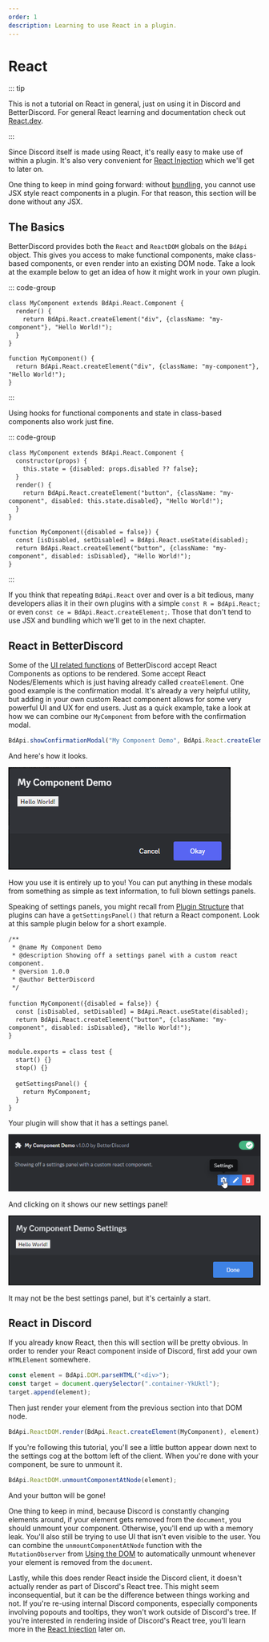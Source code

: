 ```yaml
---
order: 1
description: Learning to use React in a plugin.
---
```


# React

::: tip

This is not a tutorial on React in general, just on using it in Discord and BetterDiscord. For general React learning and documentation check out [React.dev](https://react.dev/learn).

:::


Since Discord itself is made using React, it's really easy to make use of within a plugin. It's also very convenient for [React Injection](../advanced/react.md) which we'll get to later on.

One thing to keep in mind going forward: without [bundling](./bundling.md), you cannot use JSX style react components in a plugin. For that reason, this section will be done without any JSX.

## The Basics

BetterDiscord provides both the `React` and `ReactDOM` globals on the `BdApi` object. This gives you access to make functional components, make class-based components, or even render into an existing DOM node. Take a look at the example below to get an idea of how it might work in your own plugin.

::: code-group
```js:line-numbers [Class]
class MyComponent extends BdApi.React.Component {
  render() {
    return BdApi.React.createElement("div", {className: "my-component"}, "Hello World!");
  }
}
```

```jsx:line-numbers [Functional]
function MyComponent() {
  return BdApi.React.createElement("div", {className: "my-component"}, "Hello World!");
}
```
:::


Using hooks for functional components and state in class-based components also work just fine.

::: code-group
```js:line-numbers [Class]
class MyComponent extends BdApi.React.Component {
  constructor(props) {
    this.state = {disabled: props.disabled ?? false};
  }
  render() {
    return BdApi.React.createElement("button", {className: "my-component", disabled: this.state.disabled}, "Hello World!");
  }
}
```

```jsx:line-numbers [Functional]
function MyComponent({disabled = false}) {
  const [isDisabled, setDisabled] = BdApi.React.useState(disabled);
  return BdApi.React.createElement("button", {className: "my-component", disabled: isDisabled}, "Hello World!");
}
```
:::


If you think that repeating `BdApi.React` over and over is a bit tedious, many developers alias it in their own plugins with a simple `const R = BdApi.React;` or even `const ce = BdApi.React.createElement;`. Those that don't tend to use JSX and bundling which we'll get to in the next chapter.


## React in BetterDiscord

Some of the [UI related functions](../../api/ui.md) of BetterDiscord accept React Components as options to be rendered. Some accept React Nodes/Elements which is just having already called `createElement`. One good example is the confirmation modal. It's already a very helpful utility, but adding in your own custom React component allows for some very powerful UI and UX for end users. Just as a quick example, take a look at how we can combine our `MyComponent` from before with the confirmation modal.

```js
BdApi.showConfirmationModal("My Component Demo", BdApi.React.createElement(MyComponent));
```

And here's how it looks.

![Plugin Modal](./img/plugin_modal.png)

How you use it is entirely up to you! You can put anything in these modals from something as simple as text information, to full blown settings panels.

Speaking of settings panels, you might recall from [Plugin Structure](../introduction/structure.md) that plugins can have a `getSettingsPanel()` that return a React component. Look at this sample plugin below for a short example.

```js:line-numbers [MyComponentDemo.plugin.js]
/**
 * @name My Component Demo
 * @description Showing off a settings panel with a custom react component.
 * @version 1.0.0
 * @author BetterDiscord
 */

function MyComponent({disabled = false}) {
  const [isDisabled, setDisabled] = BdApi.React.useState(disabled);
  return BdApi.React.createElement("button", {className: "my-component", disabled: isDisabled}, "Hello World!");
}

module.exports = class test { 
  start() {}
  stop() {}

  getSettingsPanel() {
    return MyComponent;
  }
}
```

Your plugin will show that it has a settings panel.

![Plugin Card](./img/plugin_card.png)

And clicking on it shows our new settings panel!

![Plugin Settings](./img/plugin_settings.png)

It may not be the best settings panel, but it's certainly a start.


## React in Discord

If you already know React, then this will section will be pretty obvious. In order to render your React component inside of Discord, first add your own `HTMLElement` somewhere.

```js
const element = BdApi.DOM.parseHTML("<div>");
const target = document.querySelector(".container-YkUktl");
target.append(element);
```

Then just render your element from the previous section into that DOM node.

```js
BdApi.ReactDOM.render(BdApi.React.createElement(MyComponent), element);
```

If you're following this tutorial, you'll see a little button appear down next to the settings cog at the bottom left of the client. When you're done with your component, be sure to unmount it.

```js
BdApi.ReactDOM.unmountComponentAtNode(element);
```

And your button will be gone!

One thing to keep in mind, because Discord is constantly changing elements around, if your element gets removed from the `document`, you should unmount your component. Otherwise, you'll end up with a memory leak. You'll also still be trying to use UI that isn't even visible to the user. You can combine the `unmountComponentAtNode` function with the `MutationObserver` from [Using the DOM](../basics/dom.md) to automatically unmount whenever your element is removed from the `document`.

Lastly, while this does render React inside the Discord client, it doesn't actually render as part of Discord's React tree. This might seem inconsequential, but it can be the difference between things working and not. If you're re-using internal Discord components, especially components involving popouts and tooltips, they won't work outside of Discord's tree. If you're interested in rendering inside of Discord's React tree, you'll learn more in the [React Injection](../advanced/react.md) later on.
